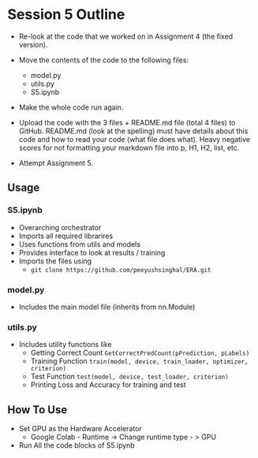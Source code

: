 # Session 5 Outline 
- Re-look at the code that we worked on in Assignment 4 (the fixed version).
- Move the contents of the code to the following files:
    - model.py
    - utils.py
    - S5.ipynb

- Make the whole code run again. 
- Upload the code with the 3 files + README.md file (total 4 files) to GitHub. README.md (look at the spelling) must have details about this code and how to read your code (what file does what). Heavy negative scores for not formatting your markdown file into p, H1, H2, list, etc. 
- Attempt Assignment 5. 

## Usage

### S5.ipynb
- Overarching orchestrator
- Imports all required librarires
- Uses functions from utils and models
- Provides interface to look at results / training 
- Imports the files using 
  -  ``` git clone https://github.com/peeyushsinghal/ERA.git ```


### model.py
- Includes the main model file (inherits from nn.Module)

### utils.py
- Includes utility functions like
    - Getting Correct Count ```GetCorrectPredCount(pPrediction, pLabels)```
    - Training Function ```train(model, device, train_loader, optimizer, criterion)```
    - Test Function ```test(model, device, test_loader, criterion)```
    - Printing Loss and Accuracy for training and test

## How To Use
- Set GPU as the Hardware Accelerator
    - Google Colab - Runtime -> Change runtime type - > GPU
- Run All the code blocks of S5.ipynb
